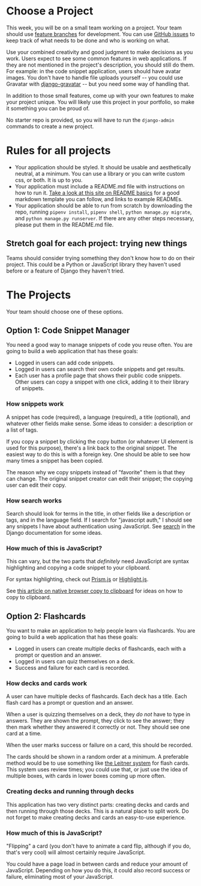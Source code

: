 # Choose a Project

This week, you will be on a small team working on a project. Your team should use [feature branches](https://bocoup.com/blog/git-workflow-walkthrough-feature-branches) for development. You can use [GitHub issues](https://guides.github.com/features/issues/) to keep track of what needs to be done and who is working on what.

Use your combined creativity and good judgment to make decisions as you work. Users expect to see some common features in web applications. If they are not mentioned in the project's description, you should still do them. For example: in the code snippet application, users should have avatar images. You don't have to handle file uploads yourself -- you could use Gravatar with [django-gravatar](https://github.com/twaddington/django-gravatar) -- but you need some way of handling that.

In addition to those small features, come up with your own features to make your project unique. You will likely use this project in your portfolio, so make it something you can be proud of.

No starter repo is provided, so you will have to run the `django-admin` commands to create a new project.
# Rules for all projects

- Your application should be styled. It should be usable and aesthetically neutral, at a minimum. You can use a library or you can write custom css, or both. It is up to you.
- Your application must include a README.md file with instructions on how to run it. [Take a look at this site on README basics](https://www.makeareadme.com/) for a good markdown template you can follow, and links to example READMEs.
- Your application should be able to run from scratch by downloading the repo, running `pipenv install`, `pipenv shell`, `python manage.py migrate`, and `python manage.py runserver`. If there are any other steps necessary, please put them in the README.md file.

## Stretch goal for each project: trying new things

Teams should consider trying something they don't know how to do on their project. This could be a Python or JavaScript library they haven't used before or a feature of Django they haven't tried.

# The Projects

Your team should choose one of these options.
## Option 1: Code Snippet Manager

You need a good way to manage snippets of code you reuse often. You are going to build a web application that has these goals:

- Logged in users can add code snippets.
- Logged in users can search their own code snippets and get results.
- Each user has a profile page that shows their public code snippets. Other users can copy a snippet with one click, adding it to their library of snippets.

### How snippets work

A snippet has code (required), a language (required), a title (optional), and whatever other fields make sense. Some ideas to consider: a description or a list of tags.

If you copy a snippet by clicking the copy button (or whatever UI element is used for this purpose), there's a link back to the original snippet. The easiest way to do this is with a foreign key. One should be able to see how many times a snippet has been copied.

The reason why we copy snippets instead of "favorite" them is that they can change. The original snippet creator can edit their snippet; the copying user can edit their copy.

### How search works

Search should look for terms in the title, in other fields like a description or tags, and in the language field. If I search for "javascript auth," I should see any snippets I have about authentication using JavaScript. See [search](https://docs.djangoproject.com/en/3.2/topics/db/search/) in the Django documentation for some ideas.

### How much of this is JavaScript?

This can vary, but the two parts that _definitely_ need JavaScript are syntax highlighting and copying a code snippet to your clipboard.

For syntax highlighting, check out [Prism.js](https://prismjs.com/) or [Highlight.js](https://highlightjs.org/).

See [this article on native browser copy to clipboard](https://css-tricks.com/native-browser-copy-clipboard/) for ideas on how to copy to clipboard.

## Option 2: Flashcards

You want to make an application to help people learn via flashcards. You are going to build a web application that has these goals:

- Logged in users can create multiple decks of flashcards, each with a prompt or question and an answer.
- Logged in users can quiz themselves on a deck.
- Success and failure for each card is recorded.

### How decks and cards work

A user can have multiple decks of flashcards. Each deck has a title. Each flash card has a prompt or question and an answer.

When a user is quizzing themselves on a deck, they _do not_ have to type in answers. They are shown the prompt, they click to see the answer; they then mark whether they answered it correctly or not. They should see one card at a time.

When the user marks success or failure on a card, this should be recorded.

The cards should be shown in a random order at a minimum. A preferable method would be to use something like [the Leitner system](https://www.virtualsalt.com/learn10.html) for flash cards. This system uses review times; you could use that, or just use the idea of multiple boxes, with cards in lower boxes coming up more often.

### Creating decks and running through decks

This application has two very distinct parts: creating decks and cards and then running through those decks. This is a natural place to split work. Do not forget to make creating decks and cards an easy-to-use experience.

### How much of this is JavaScript?

"Flipping" a card (you don't have to animate a card flip, although if you do, that's very cool) will almost certainly require JavaScript.

You could have a page load in between cards and reduce your amount of JavaScript. Depending on how you do this, it could also record success or failure, eliminating most of your JavaScript.
